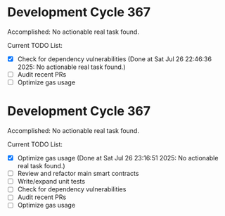 # Development Cycle 367

Accomplished: No actionable real task found.

Current TODO List:

- [x] Check for dependency vulnerabilities  (Done at Sat Jul 26 22:46:36 2025: No actionable real task found.)
- [ ] Audit recent PRs
- [ ] Optimize gas usage

# Development Cycle 367

Accomplished: No actionable real task found.

Current TODO List:

- [x] Optimize gas usage  (Done at Sat Jul 26 23:16:51 2025: No actionable real task found.)
- [ ] Review and refactor main smart contracts
- [ ] Write/expand unit tests
- [ ] Check for dependency vulnerabilities
- [ ] Audit recent PRs
- [ ] Optimize gas usage